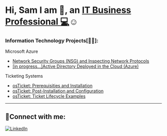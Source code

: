 <h1>Hi, Sam I am 👋, an <a href="https://www.linkedin.com/in/samuel-hintz/" target="_blank">IT Business Professional 💻</a>☺</h1>

<head>
  <link rel='stylesheet' href='https://cdnjs.cloudflare.com/ajax/libs/font-awesome/4.7.0/css/font-awesome.min.css'></head>

<h3>Information Technology Projects[👨‍💻]:</h3>
 <p>Microsoft Azure</p>
  <ul>
    <li><a href="https://github.com/SamEshaia/Azure-Compute-and-Networking">Network Security Groups (NSG) and Inspecting Network Protocols</a></li>
    <li><a href="https://github.com/SamEshaia/Active-Directory-Deployed-in-the-Cloud--Azure-">[in progress...]Active Directory Deployed in the Cloud (Azure)</a></li>
  </ul>
 <p>Ticketing Systems</p>
  <ul>
    <li><a href="https://github.com/SamEshaia/Ticketing-Systems">osTicket: Prerequisities and Installation</a></li>
    <li><a href="https://github.com/SamEshaia/Ticketing-Systems#osticket-post-installation-setup">osTicket: Post-Installation and Configuration</a></li>
    <li><a href="https://github.com/SamEshaia/Ticketing-Systems#tickets-and-ticket-lifecycle">osTicket: Ticket Lifecycle Examples</a></li>
  </ul>
<hr></hr> 
<h2>🤳Connect with me:</h2>
 <a href="https://www.linkedin.com/in/samuel-hintz">
    <img src="https://img.shields.io/badge/LinkedIn-blue?style=flat-square&logo=linkedin" alt="LinkedIn">
 </a>



<!--
**Pizzaboi64/Pizzaboi64** is a ✨ _special_ ✨ repository because its `README.md` (this file) appears on your GitHub profile.

Here are some ideas to get you started:

- 🔭 I’m currently working on ...
- 🌱 I’m currently learning ...
- 👯 I’m looking to collaborate on ...
- 🤔 I’m looking for help with ...
- 💬 Ask me about ...
- 📫 How to reach me: ...
- 😄 Pronouns: ...
- ⚡ Fun fact: ...
-->
